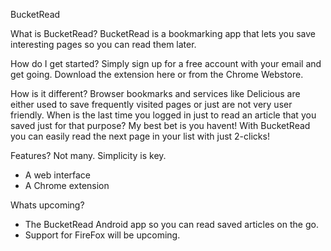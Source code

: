 BucketRead

What is BucketRead?
BucketRead is a bookmarking app that lets you save interesting pages so you can read them later.

How do I get started?
Simply sign up for a free account with your email and get going. Download the extension here or from the Chrome Webstore.

How is it different?
Browser bookmarks and services like Delicious are either used to save frequently visited pages or just are not very user friendly.
When is the last time you logged in just to read an article that you saved just for that purpose? My best bet is you havent!
With BucketRead you can easily read the next page in your list with just 2-clicks!

Features?
Not many. Simplicity is key.
- A web interface
- A Chrome extension

Whats upcoming?
- The BucketRead Android app so you can read saved articles on the go.
- Support for FireFox will be upcoming.